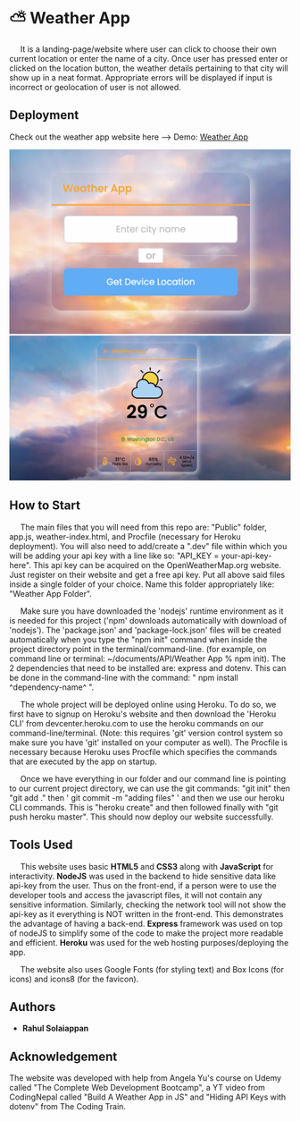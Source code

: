 # ⛅ Weather App
&nbsp;&nbsp;&nbsp;&nbsp; It is a landing-page/website where user can click to choose their own current location or enter the name of a city. Once user has pressed enter or clicked on the location button, the weather details pertaining to that city will show up in a neat format. Appropriate errors will be displayed if input is incorrect or geolocation of user is not allowed.

## Deployment

Check out the weather app website here --> Demo: [Weather App](https://checkoutweather.herokuapp.com/)

![landing-page-pic](./readme-imgs/landing.png)
![city-weather-pic](./readme-imgs/weather.png)

## How to Start
&nbsp;&nbsp;&nbsp;&nbsp; The main files that you will need from this repo are: "Public" folder, app.js, weather-index.html, and Procfile (necessary for Heroku deployment). You will also need to add/create a ".dev" file within which you will be adding your api key with a line like so: "API_KEY = your-api-key-here". This api key can be acquired on the OpenWeatherMap.org website. Just register on their website and get a free api key. Put all above said files inside a single folder of your choice. Name this folder appropriately like: "Weather App Folder". 

&nbsp;&nbsp;&nbsp;&nbsp; Make sure you have downloaded the 'nodejs' runtime environment as it is needed for this project ('npm' downloads automatically with download of 'nodejs'). The 'package.json' and 'package-lock.json' files will be created automatically when you type the "npm init" command when inside the project directory point in the terminal/command-line. (for example, on command line or terminal: ~/documents/API/Weather App % npm init). The 2 dependencies that need to be installed are: express and dotenv. This can be done in the command-line with the command: " npm install ^dependency-name^ ". 

&nbsp;&nbsp;&nbsp;&nbsp; The whole project will be deployed online using Heroku. To do so, we first have to signup on Heroku's website and then download the 'Heroku CLI' from devcenter.heroku.com to use the heroku commands on our command-line/terminal. (Note: this requires 'git' version control system so make sure you have 'git' installed on your computer as well). The Procfile is necessary because Heroku uses Procfile which specifies the commands that are executed by the app on startup. 

&nbsp;&nbsp;&nbsp;&nbsp; Once we have everything in our folder and our command line is pointing to our current project directory, we can use the git commands: "git init" then "git add ." then ' git commit -m "adding files" ' and then we use our heroku CLI commands. This is "heroku create" and then followed finally with "git push heroku master". This should now deploy our website successfully.

## Tools Used

&nbsp;&nbsp;&nbsp;&nbsp; This website uses basic **HTML5** and **CSS3** along with **JavaScript** for interactivity. **NodeJS** was used in the backend to hide sensitive data like api-key from the user. Thus on the front-end, if a person were to use the developer tools and access the javascript files, it will not contain any sensitive information. Similarly, checking the network tool will not show the api-key as it everything is NOT written in the front-end. This demonstrates the advantage of having a back-end. **Express** framework was used on top of nodeJS to simplify some of the code to make the project more readable and efficient. **Heroku** was used for the web hosting purposes/deploying the app.

&nbsp;&nbsp;&nbsp;&nbsp; The website also uses Google Fonts (for styling text) and Box Icons (for icons) and icons8 (for the favicon).

## Authors

  * **Rahul Solaiappan**

## Acknowledgement
The website was developed with help from Angela Yu's course on Udemy called "The Complete Web Development Bootcamp", a YT video from CodingNepal called "Build A Weather App in JS" and "Hiding API Keys with dotenv" from The Coding Train.
